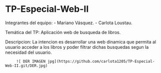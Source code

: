 # TP-Especial-Web-II
Integrantes del equipo: - Mariano Vásquez. - Carlota Loustau.

Temática del TP: Aplicación web de busqueda de libros.

Descripcion: La intencion es desarrollar una web dinamica que permita al usuario acceder a los libros y poder filtrar dichas busquedas segun la necesidad del usuario.

         ![ DER IMAGEN jpg](https://github.com/carlota1205/TP-Especial-Web-II.git/DER.jpg)
